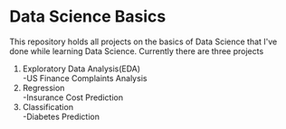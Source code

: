 # Data Science Basics

This repository holds all projects on the basics of Data Science that I've done while learning Data Science. Currently there are three projects
1. Exploratory Data Analysis(EDA)  
	-US Finance Complaints Analysis
2. Regression  
	-Insurance Cost Prediction
3. Classification  
	-Diabetes Prediction
